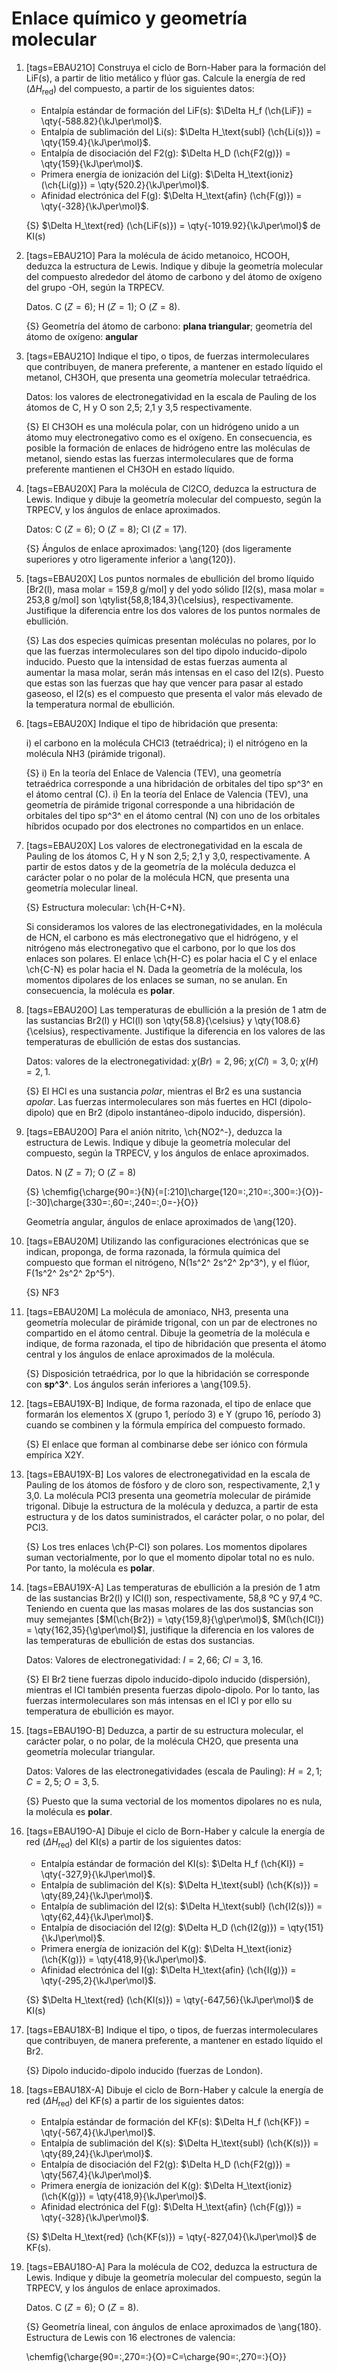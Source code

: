 # Enlace químico y geometría molecular

1.  [tags=EBAU21O] Construya el ciclo de Born-Haber para la formación del LiF(s),
    a partir de litio metálico y flúor gas. Calcule la energía de red ($\Delta H_\text{red}$) del compuesto, a partir de los siguientes datos:
    -   Entalpía estándar de formación del LiF(s):  $\Delta H_f (\ch{LiF})              = \qty{-588.82}{\kJ\per\mol}$.
    -   Entalpía de sublimación del Li(s):          $\Delta H_\text{subl} (\ch{Li(s)})  = \qty{159.4}{\kJ\per\mol}$.
    -   Entalpía de disociación del F2(g):          $\Delta H_D (\ch{F2(g)})            = \qty{159}{\kJ\per\mol}$.
    -   Primera energía de ionización del Li(g):    $\Delta H_\text{ioniz} (\ch{Li(g)}) = \qty{520.2}{\kJ\per\mol}$.
    -   Afinidad electrónica del F(g):              $\Delta H_\text{afin} (\ch{F(g)})   = \qty{-328}{\kJ\per\mol}$.

    {S} $\Delta H_\text{red} (\ch{LiF(s)}) = \qty{-1019.92}{\kJ\per\mol}$ de KI(s)

1.  [tags=EBAU21O] Para la molécula de ácido metanoico, HCOOH, deduzca la estructura de Lewis. Indique y dibuje la
    geometría molecular del compuesto alrededor del átomo de carbono y del átomo de oxígeno del grupo
    -OH, según la TRPECV.

    Datos. C ($Z = 6$); H ($Z = 1$); O ($Z = 8$).

    {S} Geometría del átomo de carbono: **plana triangular**; geometría del átomo de oxígeno: **angular**

1.  [tags=EBAU21O] Indique el tipo, o tipos, de fuerzas intermoleculares que contribuyen, de manera preferente,
    a mantener en estado líquido el metanol, CH3OH, que presenta una geometría molecular tetraédrica.
    
    Datos: los valores de electronegatividad en la escala de Pauling de los átomos de C, H y O son 2,5; 2,1 y 3,5 respectivamente.

    {S} El CH3OH es una molécula polar, con un hidrógeno unido a un átomo muy electronegativo como es el oxígeno. En consecuencia, es posible la formación de enlaces de hidrógeno entre las moléculas de metanol, siendo estas las fuerzas intermoleculares que de forma preferente mantienen el CH3OH en estado líquido.

1.  [tags=EBAU20X] Para la molécula de Cl2CO, deduzca la estructura de Lewis. Indique y dibuje la geometría molecular
    del compuesto, según la TRPECV, y los ángulos de enlace aproximados.

    Datos: C ($Z = 6$); O ($Z = 8$); Cl ($Z = 17$).

    {S} Ángulos de enlace aproximados: \ang{120} (dos ligeramente superiores y otro ligeramente inferior a \ang{120}).

1.  [tags=EBAU20X] Los puntos normales de ebullición del bromo líquido [Br2(l), masa molar = 159,8 g/mol] y del yodo
    sólido [I2(s), masa molar = 253,8 g/mol] son \qtylist{58,8;184,3}{\celsius}, respectivamente. Justifique la
    diferencia entre los dos valores de los puntos normales de ebullición.

    {S} Las dos especies químicas presentan moléculas no polares, por lo que las fuerzas
    intermoleculares son del tipo dipolo inducido-dipolo inducido. Puesto que la intensidad de estas
    fuerzas aumenta al aumentar la masa molar, serán más intensas en el caso del I2(s). Puesto que
    estas son las fuerzas que hay que vencer para pasar al estado gaseoso, el I2(s) es el compuesto que presenta el
    valor más elevado de la temperatura normal de ebullición.

1.  [tags=EBAU20X] Indique el tipo de hibridación que presenta:

    i)  el carbono en la molécula CHCl3 (tetraédrica);
    i)  el nitrógeno en la molécula NH3 (pirámide trigonal).

    {S}
    i)  En la teoría del Enlace de Valencia (TEV), una geometría tetraédrica corresponde a una hibridación de orbitales del tipo sp^3^ en el átomo central (C).
    i)  En la teoría del Enlace de Valencia (TEV), una geometría de pirámide trigonal corresponde a una hibridación de orbitales del tipo sp^3^ en el átomo central (N) con uno de los orbitales híbridos ocupado por dos electrones no compartidos en un enlace.

1.  [tags=EBAU20X] Los valores de electronegatividad en la escala de Pauling de los átomos C, H y N son 2,5; 2,1 y 3,0, respectivamente. A partir de estos datos y de la geometría de la molécula deduzca el carácter polar o no polar de la molécula HCN, que presenta una geometría molecular lineal.

    {S} Estructura molecular: \ch{H-C+N}.

    Si consideramos los valores de las electronegatividades, en la molécula de HCN, el carbono es más electronegativo que el hidrógeno, y el nitrógeno más electronegativo que el carbono, por lo que los dos enlaces son polares. El enlace \ch{H-C} es polar hacia el C y el enlace \ch{C-N} es polar hacia el N. Dada la geometría de la molécula, los momentos dipolares de los enlaces se suman, no se anulan. En consecuencia, la molécula es **polar**.

1.  [tags=EBAU20O] Las temperaturas de ebullición a la presión de 1 atm de las sustancias Br2(l) y HCl(l) son \qty{58.8}{\celsius} y \qty{108.6}{\celsius}, respectivamente. Justifique la diferencia en los valores de las temperaturas de ebullición de estas dos sustancias.

    Datos: valores de la electronegatividad: $\chi (Br) = 2,96$; $\chi (Cl) = 3,0$; $\chi (H) = 2,1$.

    {S} El HCl es una sustancia *polar*, mientras el Br2 es una sustancia *apolar*. Las fuerzas intermoleculares son más fuertes en HCl (dipolo-dipolo) que en Br2 (dipolo instantáneo-dipolo inducido, dispersión).

1.  [tags=EBAU20O] Para el anión nitrito, \ch{NO2^-}, deduzca la estructura de Lewis. Indique y dibuje la geometría molecular del compuesto, según la TRPECV, y los ángulos de enlace aproximados.
    
    Datos. N ($Z = 7$); O ($Z = 8$)

    {S} \chemfig{\charge{90=\:}{N}(=[:210]\charge{120=\:,210=\:,300=\:}{O})-[:-30]\charge{330=\:,60=\:,240=\:,0=-}{O}}

    Geometría angular, ángulos de enlace aproximados de \ang{120}.

1.  [tags=EBAU20M] Utilizando las configuraciones electrónicas que se indican, proponga, de forma razonada, la fórmula química del compuesto que forman el nitrógeno, N(1s^2^ 2s^2^ 2p^3^), y el flúor, F(1s^2^ 2s^2^ 2p^5^).

    {S} NF3

1.  [tags=EBAU20M] La molécula de amoniaco, NH3, presenta una geometría molecular de pirámide trigonal, con un par de electrones no compartido en el átomo central. Dibuje la geometría de la molécula e indique, de forma razonada, el tipo de hibridación que presenta el átomo central y los ángulos de enlace aproximados de la molécula.

    {S} Disposición tetraédrica, por lo que la hibridación se corresponde con **sp^3^**. Los ángulos serán inferiores a \ang{109.5}.

1.  [tags=EBAU19X-B] Indique, de forma razonada, el tipo de enlace que formarán los elementos X (grupo 1, período 3) e Y (grupo 16, período 3) cuando se combinen y la fórmula empírica del compuesto formado.

    {S} El enlace que forman al combinarse debe ser iónico con fórmula empírica X2Y.

1.  [tags=EBAU19X-B] Los valores de electronegatividad en la escala de Pauling de los átomos de fósforo y de cloro son, respectivamente, 2,1 y 3,0. La molécula PCl3 presenta una geometría molecular de pirámide trigonal. Dibuje la estructura de la molécula y deduzca, a partir de esta estructura y de los datos suministrados, el carácter polar, o no polar, del PCl3.

    {S} Los tres enlaces \ch{P-Cl} son polares. Los momentos dipolares suman vectorialmente, por lo que el momento dipolar total no es nulo. Por tanto, la molécula es **polar**.

1.  [tags=EBAU19X-A] Las temperaturas de ebullición a la presión de 1 atm de las sustancias Br2(l) y ICl(l) son, respectivamente, 58,8 ºC y 97,4 ºC. Teniendo en cuenta que las masas molares de las dos sustancias son muy semejantes [$M(\ch{Br2}) = \qty{159,8}{\g\per\mol}$, $M(\ch{ICl}) = \qty{162,35}{\g\per\mol}$], justifique la diferencia en los valores de las temperaturas de ebullición de estas dos sustancias.

    Datos: Valores de electronegatividad: $I = 2,66$; $Cl = 3,16$.

    {S} El Br2 tiene fuerzas dipolo inducido-dipolo inducido (dispersión), mientras el ICl también presenta fuerzas dipolo-dipolo. Por lo tanto, las fuerzas intermoleculares son más intensas en el ICl y por ello su temperatura de ebullición es mayor.

1.  [tags=EBAU19O-B] Deduzca, a partir de su estructura molecular, el carácter polar, o no polar, de la molécula CH2O, que presenta una geometría molecular triangular.

    Datos: Valores de las electronegatividades (escala de Pauling): $H = 2,1$; $C = 2,5$; $O = 3,5$.

    {S} Puesto que la suma vectorial de los momentos dipolares no es nula, la molécula es **polar**.

1.  [tags=EBAU19O-A] Dibuje el ciclo de Born-Haber y calcule la energía de red ($\Delta H_\text{red}$) del KI(s) a partir de los siguientes datos: 
    -   Entalpía estándar de formación del KI(s):   $\Delta H_f (\ch{KI})              = \qty{-327,9}{\kJ\per\mol}$.
    -   Entalpía de sublimación del K(s):           $\Delta H_\text{subl} (\ch{K(s)})  = \qty{89,24}{\kJ\per\mol}$.
    -   Entalpía de sublimación del I2(s):          $\Delta H_\text{subl} (\ch{I2(s)}) = \qty{62,44}{\kJ\per\mol}$.
    -   Entalpía de disociación del I2(g):          $\Delta H_D (\ch{I2(g)})           = \qty{151}{\kJ\per\mol}$.
    -   Primera energía de ionización del K(g):     $\Delta H_\text{ioniz} (\ch{K(g)}) = \qty{418,9}{\kJ\per\mol}$.
    -   Afinidad electrónica del I(g):              $\Delta H_\text{afin} (\ch{I(g)})  = \qty{-295,2}{\kJ\per\mol}$.

    {S} $\Delta H_\text{red} (\ch{KI(s)}) = \qty{-647,56}{\kJ\per\mol}$ de KI(s)

1.  [tags=EBAU18X-B] Indique el tipo, o tipos, de fuerzas intermoleculares que contribuyen, de manera preferente, a mantener en estado líquido el Br2.

    {S} Dipolo inducido-dipolo inducido (fuerzas de London).

1.  [tags=EBAU18X-A] Dibuje el ciclo de Born-Haber y calcule la energía de red ($\Delta H_\text{red}$) del KF(s) a partir de los siguientes datos:
    -   Entalpía estándar de formación del KF(s):   $\Delta H_f (\ch{KF})              = \qty{-567,4}{\kJ\per\mol}$.
    -   Entalpía de sublimación del K(s):           $\Delta H_\text{subl} (\ch{K(s)})  = \qty{89,24}{\kJ\per\mol}$.
    -   Entalpía de disociación del F2(g):          $\Delta H_D (\ch{F2(g)})           = \qty{567,4}{\kJ\per\mol}$.
    -   Primera energía de ionización del K(g):     $\Delta H_\text{ioniz} (\ch{K(g)}) = \qty{418,9}{\kJ\per\mol}$.
    -   Afinidad electrónica del F(g):              $\Delta H_\text{afin} (\ch{F(g)})  = \qty{-328}{\kJ\per\mol}$.

    {S} $\Delta H_\text{red} (\ch{KF(s)}) = \qty{-827,04}{\kJ\per\mol}$ de KF(s).

1.  [tags=EBAU18O-A] Para la molécula de CO2, deduzca la estructura de Lewis. Indique y dibuje la geometría molecular
del compuesto, según la TRPECV, y los ángulos de enlace aproximados.
    
    Datos. C ($Z = 6$); O ($Z = 8$).

    {S} Geometría lineal, con ángulos de enlace aproximados de \ang{180}. Estructura de Lewis con 16 electrones de valencia:

    \chemfig{\charge{90=\:,270=\:}{O}=C=\charge{90=\:,270=\:}{O}}
